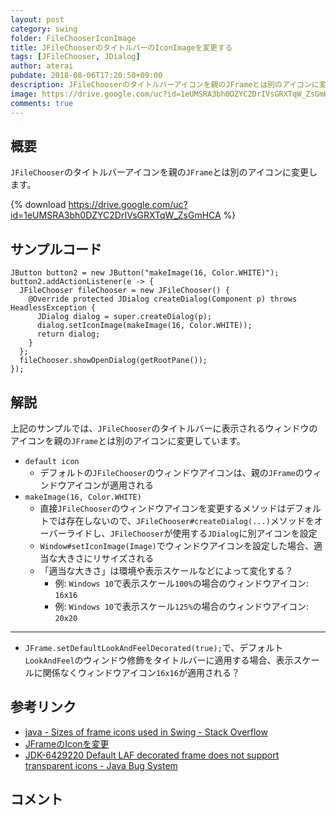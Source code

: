 ```yaml
---
layout: post
category: swing
folder: FileChooserIconImage
title: JFileChooserのタイトルバーのIconImageを変更する
tags: [JFileChooser, JDialog]
author: aterai
pubdate: 2018-08-06T17:20:50+09:00
description: JFileChooserのタイトルバーアイコンを親のJFrameとは別のアイコンに変更します。
image: https://drive.google.com/uc?id=1eUMSRA3bh0DZYC2DrIVsGRXTqW_ZsGmHCA
comments: true
---
```

## 概要
`JFileChooser`のタイトルバーアイコンを親の`JFrame`とは別のアイコンに変更します。

{% download https://drive.google.com/uc?id=1eUMSRA3bh0DZYC2DrIVsGRXTqW_ZsGmHCA %}

## サンプルコード
<pre class="prettyprint"><code>JButton button2 = new JButton("makeImage(16, Color.WHITE)");
button2.addActionListener(e -&gt; {
  JFileChooser fileChooser = new JFileChooser() {
    @Override protected JDialog createDialog(Component p) throws HeadlessException {
      JDialog dialog = super.createDialog(p);
      dialog.setIconImage(makeImage(16, Color.WHITE));
      return dialog;
    }
  };
  fileChooser.showOpenDialog(getRootPane());
});
</code></pre>

## 解説
上記のサンプルでは、`JFileChooser`のタイトルバーに表示されるウィンドウのアイコンを親の`JFrame`とは別のアイコンに変更しています。

- `default icon`
    - デフォルトの`JFileChooser`のウィンドウアイコンは、親の`JFrame`のウィンドウアイコンが適用される
- `makeImage(16, Color.WHITE)`
    - 直接`JFileChooser`のウィンドウアイコンを変更するメソッドはデフォルトでは存在しないので、`JFileChooser#createDialog(...)`メソッドをオーバーライドし、`JFileChooser`が使用する`JDialog`に別アイコンを設定
    - `Window#setIconImage(Image)`でウィンドウアイコンを設定した場合、適当な大きさにリサイズされる
    - 「適当な大きさ」は環境や表示スケールなどによって変化する？
        - 例: `Windows 10`で表示スケール`100%`の場合のウィンドウアイコン: `16x16`
        - 例: `Windows 10`で表示スケール`125%`の場合のウィンドウアイコン: `20x20`

<!-- dummy comment line for breaking list -->

- - - -
- `JFrame.setDefaultLookAndFeelDecorated(true);`で、デフォルト`LookAndFeel`のウィンドウ修飾をタイトルバーに適用する場合、表示スケールに関係なくウィンドウアイコン`16x16`が適用される？

<!-- dummy comment line for breaking list -->

## 参考リンク
- [java - Sizes of frame icons used in Swing - Stack Overflow](https://stackoverflow.com/questions/18224184/sizes-of-frame-icons-used-in-swing)
- [JFrameのIconを変更](https://ateraimemo.com/Swing/FrameIcon.html)
- [JDK-6429220 Default LAF decorated frame does not support transparent icons - Java Bug System](https://bugs.openjdk.java.net/browse/JDK-6429220)

<!-- dummy comment line for breaking list -->

## コメント
